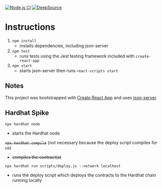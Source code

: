 [![Node.js CI](https://github.com/jduffey/roulette-react/actions/workflows/node.js.yml/badge.svg?branch=main)](https://github.com/jduffey/roulette-react/actions/workflows/node.js.yml)
[![DeepSource](https://deepsource.io/gh/jduffey/roulette-react.svg/?label=active+issues&show_trend=true&token=oBR3ln1gv1ugsjCE4f7yBgvH)](https://deepsource.io/gh/jduffey/roulette-react/)

# Instructions

1. `npm install`
   - installs dependencies, including json-server
1. `npm test`
   - runs tests using the Jest testing framework included with `create-react-app`
1. `npm start`
   - starts json-server then runs `react-scripts start` 

## Notes

This project was bootstrapped with [Create React App](https://github.com/facebook/create-react-app) and uses [json-server](https://github.com/typicode/json-server).

## Hardhat Spike

`npx hardhat node`
- starts the Hardhat node

~~`npx hardhat compile`~~ (not necessary because the deploy script compiles for us)
- ~~compiles the contract(s)~~

`npx hardhat run scripts/deploy.js --network localhost`
- runs the deploy script which deploys the contracts to the Hardhat chain running locally